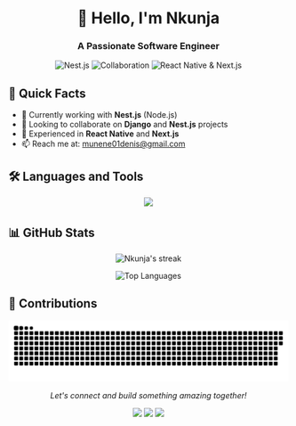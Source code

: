 <h1 align="center">👋 Hello, I'm Nkunja</h1>
<h3 align="center">A Passionate Software Engineer</h3>

<p align="center">
  <img src="https://img.shields.io/badge/Focus-Nest.js-red?style=for-the-badge&logo=nestjs" alt="Nest.js">
  <img src="https://img.shields.io/badge/Open_to-Collaboration-blue?style=for-the-badge&logo=github" alt="Collaboration">
  <img src="https://img.shields.io/badge/Also_Work_With-React_Native_|_Next.js-green?style=for-the-badge&logo=react" alt="React Native & Next.js">
</p>

## 🚀 Quick Facts

- 🔭 Currently working with **Nest.js** (Node.js)
- 👯 Looking to collaborate on **Django** and **Nest.js** projects
- 🌱 Experienced in **React Native** and **Next.js**
- 📫 Reach me at: [munene01denis@gmail.com](mailto:munene01denis@gmail.com)

## 🛠️ Languages and Tools

<p align="center">
  <img src="https://skillicons.dev/icons?i=python,javascript,typescript,bootstrap,css,django,docker,mysql,git,heroku,html,js,react,postgres,nextjs,aws,nestjs&perline=9" />
</p>

## 📊 GitHub Stats

<p align="center">
  <img src="https://github-readme-streak-stats.herokuapp.com/?user=Nkunja&theme=radical&hide_border=true&stroke=0000&background=060A0CD0" alt="Nkunja's streak" />
</p>

<p align="center">
  <img src="https://github-readme-stats.vercel.app/api/top-langs/?username=Nkunja&theme=shadow_blue&layout=compact" alt="Top Languages" />
</p>

## 🌱 Contributions

<p align="center">
  <img src="contributions.svg" alt="Contributions Graph" />
</p>

<p align="center">
  <i>Let's connect and build something amazing together!</i>
</p>

<p align="center">
  <a href="[https://linkedin.com/in](https://www.linkedin.com/in/nkunja-denis/" target="_blank"><img src="https://img.shields.io/badge/-LinkedIn-0077B5?style=flat-square&logo=Linkedin&logoColor=white"/></a>
  <a href="https://twitter.com/sir_nkunja" target="_blank"><img src="https://img.shields.io/badge/-Twitter-1DA1F2?style=flat-square&logo=Twitter&logoColor=white"/></a>
  <a href="https://nkunja.vercel.app" target="_blank"><img src="https://img.shields.io/badge/-Portfolio-4285F4?style=flat-square&logo=google-chrome&logoColor=white"/></a>
</p>
